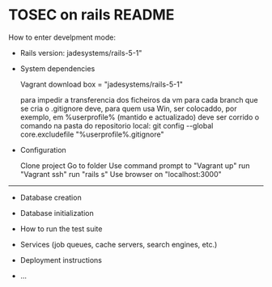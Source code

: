 # TOSEC on rails README

How to enter develpment mode:

* Rails version: jadesystems/rails-5-1"

* System dependencies

	Vagrant
	download box = "jadesystems/rails-5-1"
	
	para impedir a transferencia dos ficheiros da vm para cada branch que se cria o .gitignore deve, para quem usa Win,
	ser colocaddo, por exemplo, em %userprofile% (mantido e actualizado)
	deve ser corrido o comando na pasta do repositorio local:
	git config --global core.excludefile "%userprofile%\.gitignore"
	
* Configuration

	Clone project
	Go to folder
	Use command prompt to "Vagrant up"
	run "Vagrant ssh"
	run "rails s"
	Use browser on "localhost:3000"
	
	
	
---------------------------------------------------------	
	
	
* Database creation

* Database initialization

* How to run the test suite

* Services (job queues, cache servers, search engines, etc.)

* Deployment instructions

* ...
